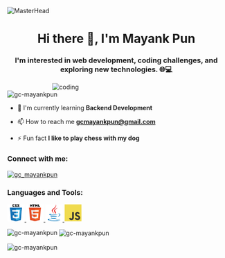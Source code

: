 ![MasterHead](https://repository-images.githubusercontent.com/588181932/e36ec678-7984-4cdd-8e4c-a3932772ff8e)
<h1 align="center">Hi there 👋, I'm Mayank Pun</h1>
<h3 align="center">I'm interested in web development, coding challenges, and exploring new technologies. 🌐💻</h3>
<img align="right" alt="coding" width="400" src="https://i.pinimg.com/originals/f0/f0/d9/f0f0d932d6e39c7af5aa305cbd8da735.gif"></img>

<p align="left"> <img src="https://komarev.com/ghpvc/?username=gc-mayankpun&label=Profile%20views&color=0e75b6&style=flat" alt="gc-mayankpun" /> </p>

- 🌱 I'm currently learning **Backend Development**

- 📫 How to reach me **gcmayankpun@gmail.com**

- ⚡ Fun fact **I like to play chess with my dog**

<h3 align="left">Connect with me:</h3>
<p align="left">
<a href="https://instagram.com/gc_mayankpun" target="blank"><img align="center" src="https://raw.githubusercontent.com/rahuldkjain/github-profile-readme-generator/master/src/images/icons/Social/instagram.svg" alt="gc_mayankpun" height="30" width="40" /></a>
</p>

<h3 align="left">Languages and Tools:</h3>
<p align="left"> <a href="https://www.w3schools.com/css/" target="_blank" rel="noreferrer"> <img src="https://raw.githubusercontent.com/devicons/devicon/master/icons/css3/css3-original-wordmark.svg" alt="css3" width="40" height="40"/> </a> <a href="https://www.w3.org/html/" target="_blank" rel="noreferrer"> <img src="https://raw.githubusercontent.com/devicons/devicon/master/icons/html5/html5-original-wordmark.svg" alt="html5" width="40" height="40"/> </a> <a href="https://www.java.com" target="_blank" rel="noreferrer"> <img src="https://raw.githubusercontent.com/devicons/devicon/master/icons/java/java-original.svg" alt="java" width="40" height="40"/> </a> <a href="https://developer.mozilla.org/en-US/docs/Web/JavaScript" target="_blank" rel="noreferrer"> <img src="https://raw.githubusercontent.com/devicons/devicon/master/icons/javascript/javascript-original.svg" alt="javascript" width="40" height="40"/> </a> </p>

<p><img align="left" src="https://github-readme-stats.vercel.app/api/top-langs?username=gc-mayankpun&show_icons=true&locale=en&layout=compact" alt="gc-mayankpun" /></p>

<p>&nbsp;<img align="center" src="https://github-readme-stats.vercel.app/api?username=gc-mayankpun&show_icons=true&locale=en" alt="gc-mayankpun" /></p>

<p><img align="center" src="https://github-readme-streak-stats.herokuapp.com/?user=gc-mayankpun&" alt="gc-mayankpun" /></p>
